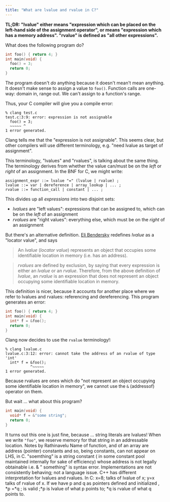 ```yaml
---
title: "What are lvalue and rvalue in C?"
---
```


**TL;DR: "lvalue" either means "expression which can be placed on the left-hand side of the assignment operator", or means "expression which has a memory address". "rvalue" is defined as "all other expressions".**

What does the following program do?

```c
int foo() { return 4; }
int main(void) {
  foo() = 3;
  return 0;
}
```

The program doesn't _do_ anything because it doesn't mean't mean anything. It doesn't make sense to assign a value to `foo()`. Function calls are one-way: domain in, range out. We can't assign to a function's range.

Thus, your C compiler will give you a compile error:

```
% clang test.c
test.c:3:9: error: expression is not assignable
  foo() = 3;
  ~~~~~ ^
1 error generated.
```

Clang tells me that the "expression is not assignable". This seems clear, but other compilers will use different terminology, e.g. "need lvalue as target of assignment".

This terminology, "lvalues" and "rvalues", is talking about the same thing. The terminology derives from whether the value can/must be on the _left_ or _right_ of an assignment. In the BNF for C, we might write:

```bnf
assignment_expr ::= lvalue "=" (lvalue | rvalue) ;
lvalue ::= var | dereference | array_lookup | ... ;
rvalue ::= function_call | constant | ... ;
```

This divides up all _expressions_ into two disjoint sets:

* _lvalues_ are "left values": expressions that can be assigned to, which can be on the _left_ of an assignment
* _rvalues_ are "right values": everything else, which must be on the _right_ of an assignment

But there's an alternative definition. [Eli Bendersky](http://eli.thegreenplace.net/2011/12/15/understanding-lvalues-and-rvalues-in-c-and-c) redefines _lvalue_ as a "locator value", and says

> An _lvalue_ (_locator value_) represents an object that occupies some identifiable location in memory (i.e. has an address).

> _rvalues_ are defined by exclusion, by saying that every expression is either an _lvalue_ or an _rvalue_. Therefore, from the above definition of _lvalue_, an _rvalue_ is an expression that does not represent an object occupying some identifiable location in memory.

This definition is nicer, because it accounts for another place where we refer to lvalues and rvalues: referencing and dereferencing. This program generates an error:

```c
int foo() { return 4; }
int main(void) {
  int* f = &foo();
  return 0;
}
```

Clang now decides to use the `rvalue` terminology!:

```
% clang lvalue.c
lvalue.c:3:12: error: cannot take the address of an rvalue of type 'int'
  int* f = &foo();
           ^~~~~~
1 error generated.
```

Because rvalues are ones which do "not represent an object occupying some identifiable location in memory", we cannot use the `&` (addressof) operator on them.

But wait ... what about this program?

```c
int main(void) {
  void* f = &"some string";
  return 0;
}
```

It turns out this one is just fine, because ... string literals are lvalues! When we write `"foo"`, we reserve memory for that string in an addressable location.
Notes by Rathinavelu Name of function, and of an array are address (pointer) constants and so, being constants, can not appear on LHS, in C. "soemthing" is a string constant ( in some constant pool maintained internally for sake of efficiency) whose address is not legally obtainable i.e. & " something" is syntax error. Implementations are not consistently behaving; not a language issue.  C++ has different interpretation for lvalues and rvalues.  In C: x=8; talks of lvalue of x; y=x talks of rvalue of x.   If we have  p and q as pointers defined and initialized ,  *p =*q ; is valid ;*p is lvalue of what p points to; *q is rvalue of what q points to.
